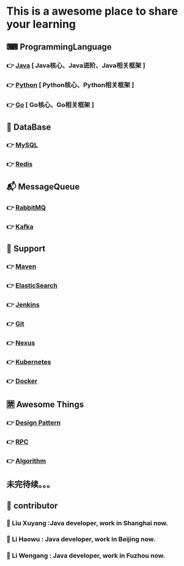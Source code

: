 # This is a awesome place to share your learning
## ⌨ ProgrammingLanguage 
### 👉 [Java](https://github.com/xuyangliu/ShareYourLearning/blob/master/ProgrammingLanguage/Java) [ Java核心、Java进阶、Java相关框架 ]
### 👉 [Python](https://github.com/xuyangliu/ShareYourLearning/blob/master/ProgrammingLanguage/Python) [ Python核心、Python相关框架 ]
### 👉 [Go](https://github.com/xuyangliu/ShareYourLearning/blob/master/ProgrammingLanguage/Go) [ Go核心、Go相关框架 ]
## 💾 DataBase 
### 👉 [MySQL](https://github.com/xuyangliu/ShareYourLearning/blob/master/MySQL)
### 👉 [Redis](https://github.com/xuyangliu/ShareYourLearning/blob/master/Redis)
## 📬 MessageQueue 
### 👉 [RabbitMQ](https://github.com/xuyangliu/ShareYourLearning/blob/master/MessageQueue/RabbitMQ)
### 👉 [Kafka](https://github.com/xuyangliu/ShareYourLearning/blob/master/MessageQueue/Kafka)
## 🔌 Support 
### 👉 [Maven](https://github.com/xuyangliu/ShareYourLearning/blob/master/Maven)
### 👉 [ElasticSearch](https://github.com/xuyangliu/ShareYourLearning/blob/master/ElasticSearch)
### 👉 [Jenkins](https://github.com/xuyangliu/ShareYourLearning/blob/master/Jenkins)
### 👉 [Git](https://github.com/xuyangliu/ShareYourLearning/blob/master/Git)
### 👉 [Nexus](https://github.com/xuyangliu/ShareYourLearning/blob/master/Nexus)
### 👉 [Kubernetes](https://github.com/xuyangliu/ShareYourLearning/blob/master/Kubernetes)
### 👉 [Docker](https://github.com/xuyangliu/ShareYourLearning/blob/master/Docker)
## 🈲 Awesome Things
### 👉 [Design Pattern](https://github.com/xuyangliu/ShareYourLearning/blob/master/DesignPattern)
### 👉 [RPC](https://github.com/xuyangliu/ShareYourLearning/blob/master/RPC)
### 👉 [Algorithm](https://github.com/xuyangliu/ShareYourLearning/blob/master/Algorithm)
## 未完待续。。。
## 👥 contributor
### 🧐 Liu Xuyang :Java developer, work in Shanghai now. 
### 🤩 Li Haowu : Java developer, work in Beijing now.
### 🤔 Li Wengang : Java developer, work in Fuzhou now.

